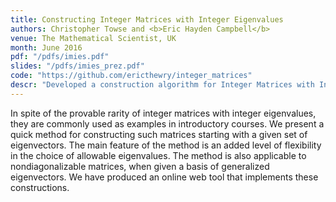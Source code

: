 ```yaml
---
title: Constructing Integer Matrices with Integer Eigenvalues
authors: Christopher Towse and <b>Eric Hayden Campbell</b>
venue: The Mathematical Scientist, UK
month: June 2016
pdf: "/pdfs/imies.pdf"
slides: "/pdfs/imies_prez.pdf"
code: "https://github.com/ericthewry/integer_matrices"
descr: "Developed a construction algorithm for Integer Matrices with Integer Eigenvalues (IMIEs). Created a web app to create an IMIE from an arbitrary input matrix."
---
```

In spite of the provable rarity of integer matrices with integer eigenvalues, they are commonly used as examples in introductory courses. We present a quick method for constructing such matrices starting with a given set of eigenvectors. The main feature of the method is an added level of flexibility in the choice of allowable eigenvalues. The method is also applicable to nondiagonalizable matrices, when given a basis of generalized eigenvectors. We have produced an online web tool that implements these constructions.
